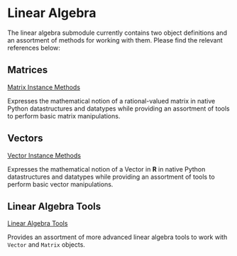 # Linear Algebra

The linear algebra submodule currently contains two object definitions and an
    assortment of methods for working with them. Please find the relevant
    references below:

## Matrices

[Matrix Instance Methods](./matrix)

Expresses the mathematical notion of a rational-valued matrix in
    native Python datastructures and datatypes while providing an
    assortment of tools to perform basic matrix manipulations.

## Vectors

[Vector Instance Methods](./vector)

Expresses the mathematical notion of a Vector in **R** in native
    Python datastructures and datatypes while providing an
    assortment of tools to perform basic vector manipulations.

## Linear Algebra Tools

[Linear Algebra Tools](./tools)

Provides an assortment of more advanced linear algebra tools to work
    with `Vector` and `Matrix` objects.